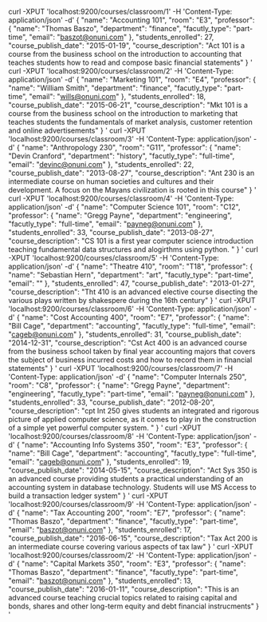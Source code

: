 curl -XPUT 'localhost:9200/courses/classroom/1' -H 'Content-Type: application/json' -d'
{
    "name": "Accounting 101",
    "room": "E3",
    "professor": {
        "name": "Thomas Baszo",
        "department": "finance",
        "facutly_type": "part-time",
        "email": "baszot@onuni.com"
        },
    "students_enrolled": 27,
    "course_publish_date": "2015-01-19",
    "course_description": "Act 101 is a course from the business school on the introduction to accounting that teaches students how to read and compose basic financial statements"
}
'
curl -XPUT 'localhost:9200/courses/classroom/2' -H 'Content-Type: application/json' -d'
{
    "name": "Marketing 101",
    "room": "E4",
    "professor": {
        "name": "William Smith",
        "department": "finance",
        "facutly_type": "part-time",
        "email": "wills@onuni.com"
        },
    "students_enrolled": 18,
    "course_publish_date": "2015-06-21",
    "course_description": "Mkt 101 is a course from the business school on the introduction to marketing that teaches students the fundamentals of market analysis, customer retention and online advertisements"
}
'
curl -XPUT 'localhost:9200/courses/classroom/3' -H 'Content-Type: application/json' -d'
{
    "name": "Anthropology 230",
    "room": "G11",
    "professor": {
        "name": "Devin Cranford",
        "department": "history",
        "facutly_type": "full-time",
        "email": "devinc@onuni.com"
        },
    "students_enrolled": 22,
    "course_publish_date": "2013-08-27",
    "course_description": "Ant 230 is an intermediate course on human societies and cultures and their development. A focus on the Mayans civilization is rooted in this course"
}
'
curl -XPUT 'localhost:9200/courses/classroom/4' -H 'Content-Type: application/json' -d'
{
    "name": "Computer Science 101",
    "room": "C12",
    "professor": {
        "name": "Gregg Payne",
        "department": "engineering",
        "facutly_type": "full-time",
        "email": "payneg@onuni.com"
        },
    "students_enrolled": 33,
    "course_publish_date": "2013-08-27",
    "course_description": "CS 101 is a first year computer science introduction teaching fundamental data structures and alogirthms using python. "
}
'
curl -XPUT 'localhost:9200/courses/classroom/5' -H 'Content-Type: application/json' -d'
{
    "name": "Theatre 410",
    "room": "T18",
    "professor": {
        "name": "Sebastian Hern",
        "department": "art",
        "facutly_type": "part-time",
        "email": ""
        },
    "students_enrolled": 47,
    "course_publish_date": "2013-01-27",
    "course_description": "Tht 410 is an advanced elective course disecting the various plays written by shakespere during the 16th century"
}
'
curl -XPUT 'localhost:9200/courses/classroom/6' -H 'Content-Type: application/json' -d'
{
    "name": "Cost Accounting 400",
    "room": "E7",
    "professor": {
        "name": "Bill Cage",
        "department": "accounting",
        "facutly_type": "full-time",
        "email": "cageb@onuni.com"
        },
    "students_enrolled": 31,
    "course_publish_date": "2014-12-31",
    "course_description": "Cst Act 400 is an advanced course from the business school taken by final year accounting majors that covers the subject of business incurred costs and how to record them in financial statements"
}
'
curl -XPUT 'localhost:9200/courses/classroom/7' -H 'Content-Type: application/json' -d'
{
    "name": "Computer Internals 250",
    "room": "C8",
    "professor": {
        "name": "Gregg Payne",
        "department": "engineering",
        "facutly_type": "part-time",
        "email": "payneg@onuni.com"
        },
    "students_enrolled": 33,
    "course_publish_date": "2012-08-20",
    "course_description": "cpt Int 250 gives students an integrated and rigorous picture of applied computer science, as it comes to play in the construction of a simple yet powerful computer system. "
}
'
curl -XPUT 'localhost:9200/courses/classroom/8' -H 'Content-Type: application/json' -d'
{
    "name": "Accounting Info Systems 350",
    "room": "E3",
    "professor": {
        "name": "Bill Cage",
        "department": "accounting",
        "facutly_type": "full-time",
        "email": "cageb@onuni.com"
        },
    "students_enrolled": 19,
    "course_publish_date": "2014-05-15",
    "course_description": "Act Sys 350 is an advanced course providing students a practical understanding of an accounting system in database technology. Students will use MS Access to build a transaction ledger system"
}
'
curl -XPUT 'localhost:9200/courses/classroom/9' -H 'Content-Type: application/json' -d'
{
    "name": "Tax Accounting 200",
    "room": "E7",
    "professor": {
        "name": "Thomas Baszo",
        "department": "finance",
        "facutly_type": "part-time",
        "email": "baszot@onuni.com"
        },
    "students_enrolled": 17,
    "course_publish_date": "2016-06-15",
    "course_description": "Tax Act 200 is an intermediate course covering various aspects of tax law"
}
'
curl -XPUT 'localhost:9200/courses/classroom/2' -H 'Content-Type: application/json' -d'
{
    "name": "Capital Markets 350",
    "room": "E3",
    "professor": {
        "name": "Thomas Baszo",
        "department": "finance",
        "facutly_type": "part-time",
        "email": "baszot@onuni.com"
        },
    "students_enrolled": 13,
    "course_publish_date": "2016-01-11",
    "course_description": "This is an advanced course teaching crucial topics related to raising capital and bonds, shares and other long-term equity and debt financial instrucments"
}
'
